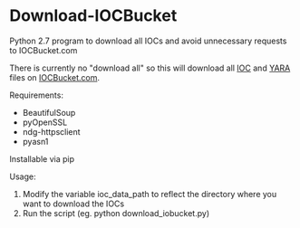 # Download-IOCBucket
Python 2.7 program to download all IOCs and avoid unnecessary requests to IOCBucket.com

There is currently no "download all" so this will download all [IOC](http://openioc.org/) and [YARA](http://plusvic.github.io/yara/) files on [IOCBucket.com](https://www.iocbucket.com/).

Requirements:

- BeautifulSoup
- pyOpenSSL
- ndg-httpsclient 
- pyasn1

Installable via pip

Usage:

1) Modify the variable ioc_data_path to reflect the directory where you want to download the IOCs
2) Run the script (eg. python download_iobucket.py)

